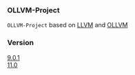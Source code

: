 ### OLLVM-Project

`OLLVM-Project` based on [LLVM](https://github.com/llvm/llvm-project) and [OLLVM](https://github.com/obfuscator-llvm/obfuscator)

### Version
[9.0.1](https://github.com/TannerJin/ollvm-project/tree/release/9.x)    
[11.0](https://github.com/TannerJin/ollvm-project/tree/release/11.0)
